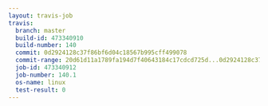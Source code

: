 ```yaml
---
layout: travis-job
travis:
  branch: master
  build-id: 473340910
  build-number: 140
  commit: 0d2924128c37f86bf6d04c18567b995cff499078
  commit-range: 20d61d11a1789fa194d7f40643184c17cdcd725d...0d2924128c37f86bf6d04c18567b995cff499078
  job-id: 473340912
  job-number: 140.1
  os-name: linux
  test-result: 0
---
```


